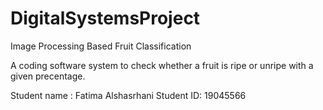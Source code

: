 # DigitalSystemsProject
Image Processing Based Fruit Classification 

A coding software system to check whether a fruit is ripe or unripe with a given precentage.


Student name : Fatima Alshasrhani 
Student ID: 19045566



